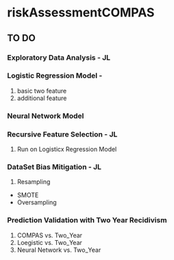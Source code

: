 # riskAssessmentCOMPAS

## TO DO

### Exploratory Data Analysis - JL


### Logistic Regression Model -
1. basic two feature 
2. additional feature 


### Neural Network Model 


### Recursive Feature Selection - JL
1. Run on Logisticx Regression Model 

### DataSet Bias Mitigation - JL 
1. Resampling 
- SMOTE 
- Oversampling 

### Prediction Validation with Two Year Recidivism
1. COMPAS vs. Two_Year 
2. Loegistic vs. Two_Year
3. Neural Network vs. Two_Year 